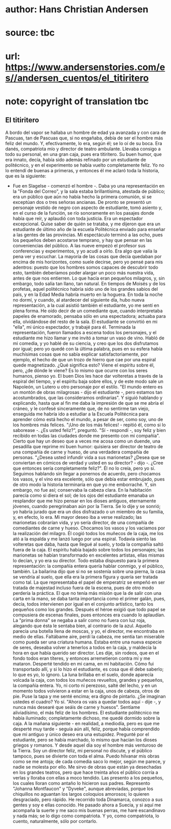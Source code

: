 # author: Hans Christian Andersen
# source: tbc
# url: https://www.andersenstories.com/es//andersen_cuentos/el_titiritero
# note: copyright of translation tbc

## El titiritero 

A bordo del vapor se hallaba un hombre de edad ya avanzada y con cara de
Pascuas, tan de Pascuas que, si no engañaba, debía de ser el hombre más
feliz del mundo. Y, efectivamente, lo era, según él; se lo oí de su
boca. Era danés, compatriota mío y director de teatro ambulante. Llevaba
consigo a todo su personal, en una gran caja, pues era titiritero. Su
buen humor, que era innato, decía, había sido además refinado por un
estudiante de politécnico, y en el experimento se había vuelto
completamente feliz. Yo no lo entendí de buenas a primeras, y entonces
él me aclaró toda la historia, que es la siguiente:
- Fue en Slagelse - comenzó el hombre -. Daba yo una representación en
la "Fonda del Correo", y la sala estaba brillantísima, atestada de
público; era un público que aún no había hecho la primera comunión, si
se exceptúan dos o tres señoras ancianas. De pronto se presentó un
personaje vestido de negro con aspecto de estudiante, tomó asiento y, en
el curso de la función, se río sonoramente en los pasajes donde había
que reír, y aplaudió con toda justicia. Era un espectador excepcional.
Quise saber de quién se trataba, y me dijeron que era un estudiante de
último año de la escuela Politécnica enviado para enseñar a las gentes
de las provincias. Mi espectáculo terminó a las ocho, pues los pequeños
deben acostarse temprano, y hay que pensar en las conveniencias del
público. A las nueve empezó el profesor sus conferencias y experimentos,
y yo acudí a oírlo. Era algo que valía la pena ver y escuchar. La
mayoría de las cosas que decía quedaban por encima de mis horizontes,
como suele decirse, pero yo pensé para mis adentros: puesto que los
hombres somos capaces de descubrir todo esto, también deberíamos poder
alargar un poco más nuestra vida, antes de que nos entierren. Lo que
hacía eran pequeños milagros, y, sin embargo, todo salía tan llano, tan
natural. En tiempos de Moisés y de los profetas, aquel politécnico
habría sido uno de los grandes sabios del país, y en la Edad Media
habría muerto en la hoguera. En toda la noche no dormí, y cuando, al
atardecer del siguiente día, hubo nueva representación, a la cual
asistió también el estudiante, yo me sentí en plena forma. He oído decir
de un comediante que, cuando interpretaba papeles de enamorado, pensaba
sólo en una espectadora; actuaba para ella, olvidándose del resto de la
sala. El estudiante se convirtió en mi "ella", mi único espectador, y
trabajé para él. Terminada la representación, fueron llamados a escena
todos los personajes, y el estudiante me hizo llamar y me invitó a tomar
un vaso de vino. Habló de mi comedia, y yo hablé de su ciencia, y creo
que los dos disfrutamos por igual; pero yo quedé con la última palabra,
pues en su esfera había muchísimas cosas que no sabía explicar
satisfactoriamente, por ejemplo, el hecho de que un trozo de hierro que
cae por una espiral quede magnetizado. ¿Qué significa esto? Viene el
espíritu sobre él, pero, ¿de dónde le viene? Es lo mismo que ocurre con
los seres humanos, pienso yo. El buen Dios les hace dar volteretas a
través de la espiral del tiempo, y el espíritu baja sobre ellos, y de
este modo sale un Napoleón, un Lutero u otro personaje por el estilo.
"El mundo entero es un montón de obras milagrosas - dijo el estudiante
-, pero estamos tan acostumbrados, que las consideramos ordinarias". Y
siguió hablando y explicando, hasta que al fin me daba la impresión de
que se me abría el cráneo, y le confesé sinceramente que, de no sentirme
tan viejo, enseguida me habría ido a estudiar a la Escuela Politécnica
para aprender cómo está hecho el mundo, a pesar de ser, como soy, uno de
los hombres más felices. "¡Uno de los más felices! - repitió él, como
si lo saborease -. ¿Es usted feliz?", preguntó. "Sí - respondí -, soy
feliz y bien recibido en todas las ciudades donde me presento con mi
compañía". Cierto que hay un deseo que a veces me acosa como un duende,
una pesadilla que reprime mi buen humor: quisiera ser director de teatro
de una compañía de carne y hueso, de una verdadera compañía de personas.
"¿Desea usted infundir vida a sus marionetas? ¿Desea que se conviertan
en cómicos de verdad y usted en su director? - dijo -. ¿Cree que
entonces sería completamente feliz?". Él no lo creía, pero yo sí.
Seguimos hablando sin llegar a ponernos de acuerdo, pero chocamos los
vasos, y el vino era excelente, sólo que debía estar embrujado, pues de
otro modo la historia terminaría en que yo me emborraché. Y, sin
embargo, no fue así; conservaba la cabeza clara. En la habitación
parecía como si diera el sol; de los ojos del estudiante emanaba un
resplandor que me hizo pensar en los dioses antiguos, eternamente
jóvenes, cuando peregrinaban aún por la Tierra. Se lo dije y se sonrió;
yo habría jurado que era un dios disfrazado o un miembro de su familia,
y, en efecto, lo era. Mi mayor deseo iba a verse realizado; las
marionetas cobrarían vida, y yo sería director, de una compañía de
comediantes de carne y hueso. Chocamos los vasos y los vaciamos por la
realización del milagro. Él cogió todos los muñecos de la caja, me los
ató a la espalda y me lanzó luego por una espiral. Todavía siento las
volteretas que daba, hasta que llegué al suelo, y toda la compañía saltó
fuera de la caja. El espíritu había bajado sobre todos los personajes;
las marionetas se habían transformado en excelentes artistas, ellas
mismas lo decían, y yo era su director. Todo estaba dispuesto para la
primera representación: la compañía entera quería hablar conmigo, y el
público, también. La bailarina dijo que si no se sostenía sobre una
pierna, la casa se vendría al suelo, que ella era la primera figura y
quería ser tratada como tal. La que representaba el papel de emperatriz
se empeñó en ser tratada de majestad incluso fuera de la escena, pues de
otro modo perdería la práctica. El que no tenía más misión que la de
salir con una carta en la mano, se daba tanta importancia como el primer
galán, pues, decía, todos intervienen por igual en el conjunto
artístico, tanto los pequeños como los grandes. Después el héroe exigió
que todo papel se compusiera de escenas finales, pues entonces era
cuando lo aplaudían. La "prima donna" se negaba a salir como no fuera
con luz roja, alegando que ésta le sentaba bien, al contrario de la
azul. Aquello parecía una botella llena de moscas, y yo, el director, me
encontraba en medio de ellas. Faltábame aire, perdí la cabeza, me sentía
tan miserable como pueda ser una criatura humana. Estaba entre una nueva
especie de seres, deseaba volver a tenerlos a todos en la caja, y
maldecía la hora en que había querido ser director. Les dije, sin
rodeos, que en el fondo todos eran títeres, y entonces arremetieron
contra mí y me mataron.
Desperté tendido en mi cama, en mi habitación. Cómo fui transportado
allí, y si lo hizo el estudiante, es cosa que él debe saberlo; lo que es
yo, lo ignoro. La luna brillaba en el suelo, donde aparecía volcada la
caja, con todos los muñecos revueltos, grandes y pequeños, la compañía
entera. Yo, ni corto ni perezoso, salté del lecho, y en un momento todos
volvieron a estar en la caja, unos de cabeza, otros de pie. Puse la tapa
y me senté encima; era digno de pintarlo. ¿Se imaginan ustedes el
cuadro? Yo sí. "Ahora os vais a quedar todos aquí - dije -, y nunca más
desearé que seáis de carne y huesos". Sentíame aliviadísimo, el más
feliz de los hombres. El estudiante politécnico me había iluminado;
completamente dichoso, me quedé dormido sobre la caja. A la mañana
siguiente - en realidad, a mediodía, pero es que me desperté muy tarde -
seguía aún allí, feliz, porque había comprendido que mi antiguo y único
deseo era una estupidez. Pregunté por el estudiante, pero se había
marchado, lo mismo que hacían los dioses griegos y romanos. Y desde
aquel día soy el hombre más venturoso de la Tierra. Soy un director
feliz, mi personal no discute, y el público tampoco, pues se divierte
con toda el alma. Puedo hilvanar mis obras como se me antoja; de cada
comedia saco lo mejor, según me parece, y nadie se molesta por ello. Me
sirvo de obras que están ya desechadas en los grandes teatros, pero que
hace treinta años el público corría a verlas y lloraba con ellas a moco
tendido. Las presento a los pequeños, los cuales lloran como antaño lo
hicieron sus padres. Represento "Johanna Montfaucon" y "Dyveke",
aunque abreviadas, porque los chiquillos no aguantan los largos
coloquios amorosos; lo quieren desgraciado, pero rápido. He recorrido
toda Dinamarca, conozco a sus gentes y soy e ellas conocido. He pasado
ahora a Suecia, y si aquí me acompaña la suerte y me saco mis buenas
perras, me haré escandinavo y nada más; se lo digo como compatriota.
Y yo, como compatriota, lo cuento, naturalmente, sólo por contarlo.
